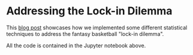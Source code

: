 # Addressing the Lock-in Dilemma 

This [blog post](https://dailydataapps.com/fbl-addressing-the-lock-in-dilemma/) showcases how we implemented some different statistical techniques to address the fantasy basketball "lock-in dilemma". 

All the code is contained in the Jupyter notebook above. 

